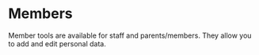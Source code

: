 # Members

Member tools are available for staff and parents/members. They allow you to add and edit personal data.